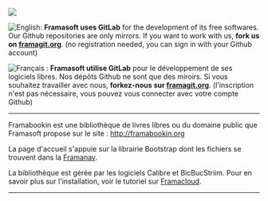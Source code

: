 [![](https://framagit.org/assets/favicon-075eba76312e8421991a0c1f89a89ee81678bcde72319dd3e8047e2a47cd3a42.ico)](https://framagit.org)

![English:](https://upload.wikimedia.org/wikipedia/commons/thumb/a/ae/Flag_of_the_United_Kingdom.svg/20px-Flag_of_the_United_Kingdom.svg.png) **Framasoft uses GitLab** for the development of its free softwares. Our Github repositories are only mirrors.
If you want to work with us, **fork us on [framagit.org](https://framagit.org)**. (no registration needed, you can sign in with your Github account)

![Français :](https://upload.wikimedia.org/wikipedia/commons/thumb/c/c3/Flag_of_France.svg/20px-Flag_of_France.svg.png) **Framasoft utilise GitLab** pour le développement de ses logiciels libres. Nos dépôts Github ne sont que des miroirs.
Si vous souhaitez travailler avec nous, **forkez-nous sur [framagit.org](https://framagit.org)**. (l'inscription n'est pas nécessaire, vous pouvez vous connecter avec votre compte Github)
* * *

Framabookin est une bibliothèque de livres libres ou du domaine public que Framasoft propose sur le site : http://framabookin.org  

La page d'accueil s'appuie sur la librairie Bootstrap dont les fichiers se trouvent dans la [Framanav](https://framagit.org/framasoft/framanav).
  
La bibliothèque est gérée par les logiciels Calibre et BicBucStriim.
Pour en savoir plus sur l'installation, voir le tutoriel sur [Framacloud](http://framacloud.org/cultiver-son-jardin/installation-d-un-serveur-opds/).

* * *
